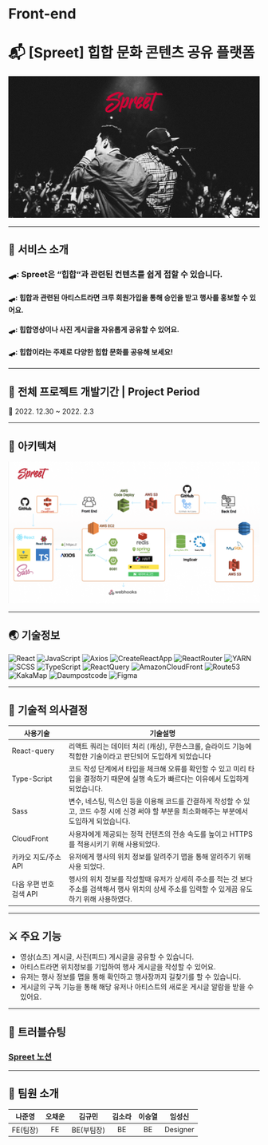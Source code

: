 # Front-end

# :mailbox_with_mail: [Spreet] 힙합 문화 콘텐츠 공유 플랫폼

<img width="912" alt="Spreet 오프닝 사진" src="/src/assets/image/Spreet 메인 이미지.png">

---

## :tada: 서비스 소개

### 🛹: Spreet은 “힙합“과 관련된 컨텐츠를 쉽게 접할 수 있습니다.

#### 🛹: 힙합과 관련된 아티스트라면 크루 회원가입을 통해 승인을 받고 행사를 홍보할 수 있어요.

#### 🛹: 힙합영상이나 사진 게시글을 자유롭게 공유할 수 있어요.

#### 🛹: 힙합이라는 주제로 다양한 힙합 문화를 공유해 보세요!

---

## :calendar: 전체 프로젝트 개발기간 | Project Period

:pushpin: 2022. 12.30 ~ 2022. 2.3

---

## :nut_and_bolt: 아키텍쳐

<img width="912" alt="Spreet 아키텍처 사진" src="/src/assets/image/아키텍처.png">

---

## :earth_asia: 기술정보

![React](https://img.shields.io/badge/react-67DCF7?style=for-the-badge&logo=react&logoColor=white)
![JavaScript](https://img.shields.io/badge/javascript-F7DF1E?style=for-the-badge&logo=javascript&logoColor=white)
![Axios](https://img.shields.io/badge/axios-5A29E4?style=for-the-badge&logo=axios&logoColor=white)
![CreateReactApp](https://img.shields.io/badge/createreactapp-09D3AC?style=for-the-badge&logo=createreactapp&logoColor=white)
![ReactRouter](https://img.shields.io/badge/reactrouter-CA4245?style=for-the-badge&logo=reactrouter&logoColor=white)
![YARN](https://img.shields.io/badge/yarn-2C8EBB?style=for-the-badge&logo=yarn&logoColor=white)
![SCSS](https://img.shields.io/badge/Sass-CC6699?style=for-the-badge&logo=Sass&logoColor=white)
![TypeScript](https://img.shields.io/badge/TypeScript-3178C6?style=for-the-badge&logo=TypeScript&logoColor=ffffff)
![ReactQuery](https://img.shields.io/badge/react_query-FF4154?style=for-the-badge&logo=reactquery&logoColor=white)
![AmazonCloudFront](https://img.shields.io/badge/AmazonCloudFront-DF5146?style=for-the-badge&logo=amazoncloudfront&logoColor=white)
![Route53](https://img.shields.io/badge/Route53-F58340?style=for-the-badge&logo=route53&logoColor=white)
![KakaMap](https://img.shields.io/badge/kakaoreact―maps-FFCD00?style=for-the-badge&logo=kakao&logoColor=white)
![Daumpostcode](https://img.shields.io/badge/daumpostcode-FFCD00?style=for-the-badge&logo=kakao&logoColor=white)
![Figma](https://img.shields.io/badge/figma-F24E1E?style=for-the-badge&logo=figma&logoColor=white)

---

## :wrench: 기술적 의사결정

| 사용기술                | 기술설명                                                                                                                                         |
| ----------------------- | ------------------------------------------------------------------------------------------------------------------------------------------------ |
| React-query             | 리액트 쿼리는 데이터 처리 (캐싱), 무한스크롤, 슬라이드 기능에 적합한 기술이라고 판단되어 도입하게 되었습니다                                     |
| Type-Script             | 코드 작성 단계에서 타입을 체크해 오류를 확인할 수 있고 미리 타입을 결정하기 때문에 실행 속도가 빠르다는 이유에서 도입하게 되었습니다.            |
| Sass                    | 변수, 네스팅, 믹스인 등을 이용해 코드를 간결하게 작성할 수 있고, 코드 수정 시에 신경 써야 할 부분을 최소화해주는 부분에서 도입하게 되었습니다.   |
| CloudFront              | 사용자에게 제공되는 정적 컨텐츠의 전송 속도를 높이고 HTTPS를 적용시키기 위해 사용되었다.                                                         |
| 카카오 지도/주소 API    | 유저에게 행사의 위치 정보를 알려주기 맵을 통해 알려주기 위해 사용 되었다.                                                                        |
| 다음 우편 번호 검색 API | 행사의 위치 정보를 작성할때 유저가 상세히 주소를 적는 것 보다 주소를 검색해서 행사 위치의 상세 주소를 입력할 수 있게끔 유도하기 위해 사용하였다. |

---

## :crossed_swords: 주요 기능

- 영상(쇼츠) 게시글, 사진(피드) 게시글을 공유할 수 있습니다.
- 아티스트라면 위치정보를 기입하여 행사 게시글을 작성할 수 있어요.
- 유저는 행사 정보를 맵을 통해 확인하고 행사장까지 길찾기를 할 수 있습니다.
- 게시글의 구독 기능을 통해 해당 유저나 아티스트의 새로운 게시글 알람을 받을 수 있어요.

---

## :sparkler: 트러블슈팅

### [Spreet 노션](https://www.notion.so/Spreet-b6601fb63c764ec58a91570dabfd07cb)

---

## :flamingo: 팀원 소개

|  나준영  | 오채운 |   김규민   | 김소라 | 이승열 |  임성신  |
| :------: | :----: | :--------: | :----: | :----: | :------: |
| FE(팀장) |   FE   | BE(부팀장) |   BE   |   BE   | Designer |
